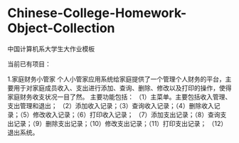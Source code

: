 # Chinese-College-Homework-Object-Collection
中国计算机系大学生大作业模板

当前已有项目：

1.家庭财务小管家
个人小管家应用系统给家庭提供了一个管理个人财务的平台，主要用于对家庭成员收入、支出进行添加、查询、删除、修改以及打印的操作，使得家庭财务收支状况一目了然。
主要功能包括：
（1）主菜单。主要包括收入管理、支出管理和退出；
（2）添加收入记录；（3）查询收入记录；（4）删除收入记录；（5）修改收入记录；（6）打印收入记录；
（7）添加支出记录；（8）查询支出记录；（9）删除支出记录；（10）修改支出记录；（11）打印支出记录；
（12）退出系统。
